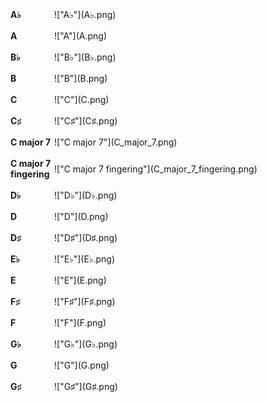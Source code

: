 <div style="display: flex; align-items: center">
  <div style="width: 5em;">
  <b>A♭</b>
  </div>
  <div>
!["A♭"](A♭.png)
  </div>
</div>
<br>
<div style="display: flex; align-items: center">
  <div style="width: 5em;">
  <b>A</b>
  </div>
  <div>
!["A"](A.png)
  </div>
</div>
<br>
<div style="display: flex; align-items: center">
  <div style="width: 5em;">
  <b>B♭</b>
  </div>
  <div>
!["B♭"](B♭.png)
  </div>
</div>
<br>
<div style="display: flex; align-items: center">
  <div style="width: 5em;">
  <b>B</b>
  </div>
  <div>
!["B"](B.png)
  </div>
</div>
<br>
<div style="display: flex; align-items: center">
  <div style="width: 5em;">
  <b>C</b>
  </div>
  <div>
!["C"](C.png)
  </div>
</div>
<br>
<div style="display: flex; align-items: center">
  <div style="width: 5em;">
  <b>C♯</b>
  </div>
  <div>
!["C♯"](C♯.png)
  </div>
</div>
<br>
<div style="display: flex; align-items: center">
  <div style="width: 5em;">
  <b>C major 7</b>
  </div>
  <div>
!["C major 7"](C_major_7.png)
  </div>
</div>
<br>
<div style="display: flex; align-items: center">
  <div style="width: 5em;">
  <b>C major 7 fingering</b>
  </div>
  <div>
!["C major 7 fingering"](C_major_7_fingering.png)
  </div>
</div>
<br>
<div style="display: flex; align-items: center">
  <div style="width: 5em;">
  <b>D♭</b>
  </div>
  <div>
!["D♭"](D♭.png)
  </div>
</div>
<br>
<div style="display: flex; align-items: center">
  <div style="width: 5em;">
  <b>D</b>
  </div>
  <div>
!["D"](D.png)
  </div>
</div>
<br>
<div style="display: flex; align-items: center">
  <div style="width: 5em;">
  <b>D♯</b>
  </div>
  <div>
!["D♯"](D♯.png)
  </div>
</div>
<br>
<div style="display: flex; align-items: center">
  <div style="width: 5em;">
  <b>E♭</b>
  </div>
  <div>
!["E♭"](E♭.png)
  </div>
</div>
<br>
<div style="display: flex; align-items: center">
  <div style="width: 5em;">
  <b>E</b>
  </div>
  <div>
!["E"](E.png)
  </div>
</div>
<br>
<div style="display: flex; align-items: center">
  <div style="width: 5em;">
  <b>F♯</b>
  </div>
  <div>
!["F♯"](F♯.png)
  </div>
</div>
<br>
<div style="display: flex; align-items: center">
  <div style="width: 5em;">
  <b>F</b>
  </div>
  <div>
!["F"](F.png)
  </div>
</div>
<br>
<div style="display: flex; align-items: center">
  <div style="width: 5em;">
  <b>G♭</b>
  </div>
  <div>
!["G♭"](G♭.png)
  </div>
</div>
<br>
<div style="display: flex; align-items: center">
  <div style="width: 5em;">
  <b>G</b>
  </div>
  <div>
!["G"](G.png)
  </div>
</div>
<br>
<div style="display: flex; align-items: center">
  <div style="width: 5em;">
  <b>G♯</b>
  </div>
  <div>
!["G♯"](G♯.png)
  </div>
</div>
<br>
